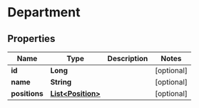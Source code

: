 

# Department

## Properties

Name | Type | Description | Notes
------------ | ------------- | ------------- | -------------
**id** | **Long** |  |  [optional]
**name** | **String** |  |  [optional]
**positions** | [**List&lt;Position&gt;**](Position.md) |  |  [optional]



